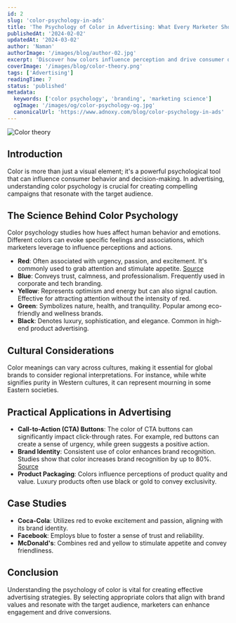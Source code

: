 ```yaml
---
id: 2
slug: 'color-psychology-in-ads'
title: 'The Psychology of Color in Advertising: What Every Marketer Should Know'
publishedAt: '2024-02-02'
updatedAt: '2024-03-02'
author: 'Naman'
authorImage: '/images/blog/author-02.jpg'
excerpt: 'Discover how colors influence perception and drive consumer decisions in advertising.'
coverImage: '/images/blog/color-theory.png'
tags: ['Advertising']
readingTime: 7
status: 'published'
metadata:
  keywords: ['color psychology', 'branding', 'marketing science']
  ogImage: '/images/og/color-psychology-og.jpg'
  canonicalUrl: 'https://www.adnoxy.com/blog/color-psychology-in-ads'
---
```




![Color theory](/images/blog/color-theory.png)


## Introduction

Color is more than just a visual element; it's a powerful psychological tool that can influence consumer behavior and decision-making. In advertising, understanding color psychology is crucial for creating compelling campaigns that resonate with the target audience.

## The Science Behind Color Psychology

Color psychology studies how hues affect human behavior and emotions. Different colors can evoke specific feelings and associations, which marketers leverage to influence perceptions and actions.

- **Red**: Often associated with urgency, passion, and excitement. It's commonly used to grab attention and stimulate appetite. [Source](https://www.colorpsychology.org/blog/color-psychology-marketing/)
- **Blue**: Conveys trust, calmness, and professionalism. Frequently used in corporate and tech branding.
- **Yellow**: Represents optimism and energy but can also signal caution. Effective for attracting attention without the intensity of red.
- **Green**: Symbolizes nature, health, and tranquility. Popular among eco-friendly and wellness brands.
- **Black**: Denotes luxury, sophistication, and elegance. Common in high-end product advertising.

## Cultural Considerations

Color meanings can vary across cultures, making it essential for global brands to consider regional interpretations. For instance, while white signifies purity in Western cultures, it can represent mourning in some Eastern societies.

## Practical Applications in Advertising

- **Call-to-Action (CTA) Buttons**: The color of CTA buttons can significantly impact click-through rates. For example, red buttons can create a sense of urgency, while green suggests a positive action.
- **Brand Identity**: Consistent use of color enhances brand recognition. Studies show that color increases brand recognition by up to 80%. [Source](https://seo.co/color-psychology/)
- **Product Packaging**: Colors influence perceptions of product quality and value. Luxury products often use black or gold to convey exclusivity.

## Case Studies

- **Coca-Cola**: Utilizes red to evoke excitement and passion, aligning with its brand identity.
- **Facebook**: Employs blue to foster a sense of trust and reliability.
- **McDonald's**: Combines red and yellow to stimulate appetite and convey friendliness.

## Conclusion

Understanding the psychology of color is vital for creating effective advertising strategies. By selecting appropriate colors that align with brand values and resonate with the target audience, marketers can enhance engagement and drive conversions.